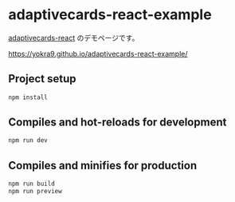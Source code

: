# adaptivecards-react-example

[adaptivecards-react](https://www.npmjs.com/package/adaptivecards-react) のデモページです。

<https://yokra9.github.io/adaptivecards-react-example/>

## Project setup

```bash
npm install
```

## Compiles and hot-reloads for development

```bash
npm run dev
```

## Compiles and minifies for production

```bash
npm run build
npm run preview
```
